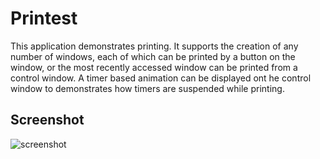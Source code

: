# Printest

This application demonstrates printing. It supports the creation of any number
of windows, each of which can be printed by a button on the window, or the most
recently accessed window can be printed from a control window. A timer based
animation can be displayed ont he control window to demonstrates how timers are
suspended while printing.

## Screenshot
![screenshot](https://raw.github.com/GoogleChrome/chrome-app-samples/master/printing/assets/screenshot-1280x800.png)
